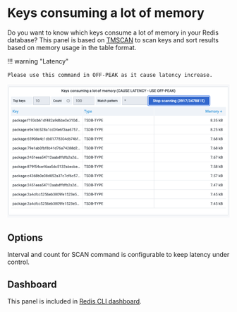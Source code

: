 # Keys consuming a lot of memory

Do you want to know which keys consume a lot of memory in your Redis database? This panel is based on [TMSCAN](../redis-datasource/custom/TMSCAN.md) to scan keys and sort results based on memory usage in the table format.

!!! warning "Latency"

    Please use this command in OFF-PEAK as it cause latency increase.

![Keys](../images/redis-app/keys-panel.png)

## Options

Interval and count for SCAN command is configurable to keep latency under control.

## Dashboard

This panel is included in [Redis CLI dashboard](dashboards.md).
